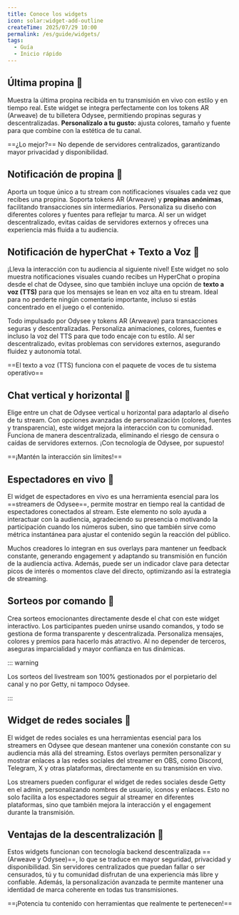 ```yaml
---
title: Conoce los widgets
icon: solar:widget-add-outline
createTime: 2025/07/29 10:00
permalink: /es/guide/widgets/
tags:
  - Guía
  - Inicio rápido
---
```


## Última propina 🌟

Muestra la última propina recibida en tu transmisión en vivo con estilo y en tiempo real. Este widget se integra perfectamente con los tokens AR (Arweave) de tu billetera Odysee, permitiendo propinas seguras y descentralizadas. **Personalízalo a tu gusto:** ajusta colores, tamaño y fuente para que combine con la estética de tu canal.

==¿Lo mejor?== No depende de servidores centralizados, garantizando mayor privacidad y disponibilidad.

## Notificación de propina 🔔

Aporta un toque único a tu stream con notificaciones visuales cada vez que recibes una propina. Soporta tokens AR (Arweave) y **propinas anónimas**, facilitando transacciones sin intermediarios. Personaliza su diseño con diferentes colores y fuentes para reflejar tu marca. Al ser un widget descentralizado, evitas caídas de servidores externos y ofreces una experiencia más fluida a tu audiencia.

## Notificación de hyperChat + Texto a Voz 🎤

¡Lleva la interacción con tu audiencia al siguiente nivel! Este widget no solo muestra notificaciones visuales cuando recibes un HyperChat o propina desde el chat de Odysee, sino que también incluye una opción de **texto a voz (TTS)** para que los mensajes se lean en voz alta en tu stream. Ideal para no perderte ningún comentario importante, incluso si estás concentrado en el juego o el contenido.

Todo impulsado por Odysee y tokens AR (Arweave) para transacciones seguras y descentralizadas. Personaliza animaciones, colores, fuentes e incluso la voz del TTS para que todo encaje con tu estilo. Al ser descentralizado, evitas problemas con servidores externos, asegurando fluidez y autonomía total.

==El texto a voz (TTS) funciona con el paquete de voces de tu sistema operativo==

## Chat vertical y horizontal 💬

Elige entre un chat de Odysee vertical u horizontal para adaptarlo al diseño de tu stream. Con opciones avanzadas de personalización (colores, fuentes y transparencia), este widget mejora la interacción con tu comunidad. Funciona de manera descentralizada, eliminando el riesgo de censura o caídas de servidores externos. ¡Con tecnología de Odysee, por supuesto!

==¡Mantén la interacción sin límites!==

## Espectadores en vivo 👀

El widget de espectadores en vivo es una herramienta esencial para los ==streamers de Odysee==, permite mostrar en tiempo real la cantidad de espectadores conectados al stream. Este elemento no solo ayuda a interactuar con la audiencia, agradeciendo su presencia o motivando la participación cuando los números suben, sino que también sirve como métrica instantánea para ajustar el contenido según la reacción del público.

Muchos creadores lo integran en sus overlays para mantener un feedback constante, generando engagement y adaptando su transmisión en función de la audiencia activa. Además, puede ser un indicador clave para detectar picos de interés o momentos clave del directo, optimizando así la estrategia de streaming.

## Sorteos por comando 🎉

Crea sorteos emocionantes directamente desde el chat con este widget interactivo. Los participantes pueden unirse usando comandos, y todo se gestiona de forma transparente y descentralizada. Personaliza mensajes, colores y premios para hacerlo más atractivo. Al no depender de terceros, aseguras imparcialidad y mayor confianza en tus dinámicas.

::: warning

Los sorteos del livestream son 100% gestionados por el porpietario del canal y no por Getty, ni tampoco Odysee.

:::

## Widget de redes sociales 📱

El widget de redes sociales es una herramientas esencial para los streamers en Odysee que desean mantener una conexión constante con su audiencia más allá del streaming. Estos overlays permiten personalizar y mostrar enlaces a las redes sociales del streamer en OBS, como Discord, Telegram, X y otras plataformas, directamente en su transmisión en vivo.

Los streamers pueden configurar el widget de redes sociales desde Getty en el admin, personalizando nombres de usuario, iconos y enlaces. Esto no solo facilita a los espectadores seguir al streamer en diferentes plataformas, sino que también mejora la interacción y el engagement durante la transmisión.

## Ventajas de la descentralización 🚀

Estos widgets funcionan con tecnología backend descentralizada ==(Arweave y Odysee)==, lo que se traduce en mayor seguridad, privacidad y disponibilidad. Sin servidores centralizados que puedan fallar o ser censurados, tú y tu comunidad disfrutan de una experiencia más libre y confiable. Además, la personalización avanzada te permite mantener una identidad de marca coherente en todas tus transmisiones.

==¡Potencia tu contenido con herramientas que realmente te pertenecen!==